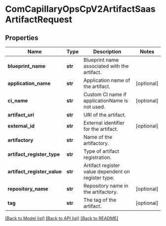 # ComCapillaryOpsCpV2ArtifactSaasArtifactRequest

## Properties
Name | Type | Description | Notes
------------ | ------------- | ------------- | -------------
**blueprint_name** | **str** | Blueprint name associated with the artifact. | 
**application_name** | **str** | Application name of the artifact. | [optional] 
**ci_name** | **str** | Custom CI name if applicationName is not used. | [optional] 
**artifact_uri** | **str** | URI of the artifact. | 
**external_id** | **str** | External identifier for the artifact. | [optional] 
**artifactory** | **str** | Name of the artifactory. | 
**artifact_register_type** | **str** | Type of artifact registration. | 
**artifact_register_value** | **str** | Artifact register value dependent on register type. | 
**repository_name** | **str** | Repository name in the artifactory. | [optional] 
**tag** | **str** | The tag of the artifact. | [optional] 

[[Back to Model list]](../README.md#documentation-for-models) [[Back to API list]](../README.md#documentation-for-api-endpoints) [[Back to README]](../README.md)

